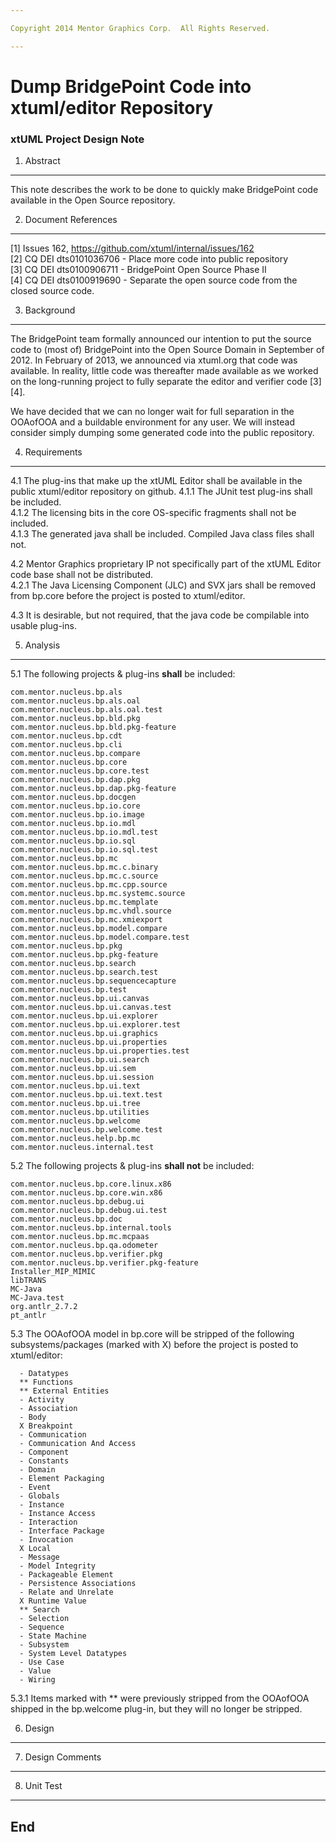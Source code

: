```yaml
---

Copyright 2014 Mentor Graphics Corp.  All Rights Reserved.

---
```


# Dump BridgePoint Code into xtuml/editor Repository
### xtUML Project Design Note



1. Abstract
-----------
This note describes the work to be done to quickly make BridgePoint code available
in the Open Source repository.  

2. Document References
----------------------
[1] Issues 162, https://github.com/xtuml/internal/issues/162  
[2] CQ DEI dts0101036706 - Place more code into public repository  
[3] CQ DEI dts0100906711 - BridgePoint Open Source Phase II   
[4] CQ DEI dts0100919690 - Separate the open source code from the closed source code.  

3. Background
-------------
The BridgePoint team formally announced our intention to put the source code to
(most of) BridgePoint into the Open Source Domain in September of 2012.  In 
February of 2013, we announced via xtuml.org that code was available.  In reality,
little code was thereafter made available as we worked on the long-running project
to fully separate the editor and verifier code [3][4].  

We have decided that we can no longer wait for full separation in the OOAofOOA and 
a buildable environment for any user.  We will instead consider simply dumping some 
generated code into the public repository.  

4. Requirements
---------------
4.1  The plug-ins that make up the xtUML Editor shall be available in the public
  xtuml/editor repository on github.
4.1.1  The JUnit test plug-ins shall be included.  
4.1.2  The licensing bits in the core OS-specific fragments shall not be included.    
4.1.3  The generated java shall be included.  Compiled Java class files shall not.   
    
4.2  Mentor Graphics proprietary IP not specifically part of the xtUML Editor 
  code base shall not be distributed.  
4.2.1  The Java Licensing Component (JLC) and SVX jars shall be removed from bp.core
  before the project is posted to xtuml/editor.  
  
4.3  It is desirable, but not required, that the java code be compilable into usable plug-ins.  
  
5. Analysis
-----------
5.1  The following projects & plug-ins __shall__ be included:  
```
com.mentor.nucleus.bp.als
com.mentor.nucleus.bp.als.oal
com.mentor.nucleus.bp.als.oal.test
com.mentor.nucleus.bp.bld.pkg
com.mentor.nucleus.bp.bld.pkg-feature
com.mentor.nucleus.bp.cdt
com.mentor.nucleus.bp.cli
com.mentor.nucleus.bp.compare
com.mentor.nucleus.bp.core
com.mentor.nucleus.bp.core.test
com.mentor.nucleus.bp.dap.pkg
com.mentor.nucleus.bp.dap.pkg-feature
com.mentor.nucleus.bp.docgen
com.mentor.nucleus.bp.io.core
com.mentor.nucleus.bp.io.image
com.mentor.nucleus.bp.io.mdl
com.mentor.nucleus.bp.io.mdl.test
com.mentor.nucleus.bp.io.sql
com.mentor.nucleus.bp.io.sql.test
com.mentor.nucleus.bp.mc
com.mentor.nucleus.bp.mc.c.binary
com.mentor.nucleus.bp.mc.c.source
com.mentor.nucleus.bp.mc.cpp.source
com.mentor.nucleus.bp.mc.systemc.source
com.mentor.nucleus.bp.mc.template
com.mentor.nucleus.bp.mc.vhdl.source
com.mentor.nucleus.bp.mc.xmiexport
com.mentor.nucleus.bp.model.compare
com.mentor.nucleus.bp.model.compare.test
com.mentor.nucleus.bp.pkg
com.mentor.nucleus.bp.pkg-feature
com.mentor.nucleus.bp.search
com.mentor.nucleus.bp.search.test
com.mentor.nucleus.bp.sequencecapture
com.mentor.nucleus.bp.test
com.mentor.nucleus.bp.ui.canvas
com.mentor.nucleus.bp.ui.canvas.test
com.mentor.nucleus.bp.ui.explorer
com.mentor.nucleus.bp.ui.explorer.test
com.mentor.nucleus.bp.ui.graphics
com.mentor.nucleus.bp.ui.properties
com.mentor.nucleus.bp.ui.properties.test
com.mentor.nucleus.bp.ui.search
com.mentor.nucleus.bp.ui.sem
com.mentor.nucleus.bp.ui.session
com.mentor.nucleus.bp.ui.text
com.mentor.nucleus.bp.ui.text.test
com.mentor.nucleus.bp.ui.tree
com.mentor.nucleus.bp.utilities
com.mentor.nucleus.bp.welcome
com.mentor.nucleus.bp.welcome.test
com.mentor.nucleus.help.bp.mc
com.mentor.nucleus.internal.test
```  

5.2  The following projects & plug-ins __shall not__ be included:  
```
com.mentor.nucleus.bp.core.linux.x86
com.mentor.nucleus.bp.core.win.x86
com.mentor.nucleus.bp.debug.ui
com.mentor.nucleus.bp.debug.ui.test
com.mentor.nucleus.bp.doc
com.mentor.nucleus.bp.internal.tools
com.mentor.nucleus.bp.mc.mcpaas
com.mentor.nucleus.bp.qa.odometer
com.mentor.nucleus.bp.verifier.pkg
com.mentor.nucleus.bp.verifier.pkg-feature
Installer_MIP_MIMIC
libTRANS
MC-Java
MC-Java.test
org.antlr_2.7.2
pt_antlr
```

5.3  The OOAofOOA model in bp.core will be stripped of the following subsystems/packages
  (marked with X) before the project is posted to xtuml/editor:
```
  - Datatypes
  ** Functions
  ** External Entities
  - Activity
  - Association
  - Body
  X Breakpoint
  - Communication
  - Communication And Access
  - Component
  - Constants
  - Domain
  - Element Packaging
  - Event
  - Globals
  - Instance
  - Instance Access
  - Interaction
  - Interface Package
  - Invocation
  X Local
  - Message
  - Model Integrity
  - Packageable Element
  - Persistence Associations
  - Relate and Unrelate
  X Runtime Value
  ** Search
  - Selection
  - Sequence
  - State Machine
  - Subsystem
  - System Level Datatypes
  - Use Case
  - Value
  - Wiring
```  
5.3.1  Items marked with ** were previously stripped from the OOAofOOA shipped
  in the bp.welcome plug-in, but they will no longer be stripped.  

6. Design
---------

7. Design Comments
------------------

8. Unit Test
------------

End
---

